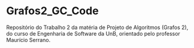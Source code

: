 # Grafos2_GC_Code
Repositório do Trabalho 2 da matéria de Projeto de Algoritmos (Grafos 2), do curso de Engenharia de Software da UnB, orientado pelo professor Maurício Serrano.
